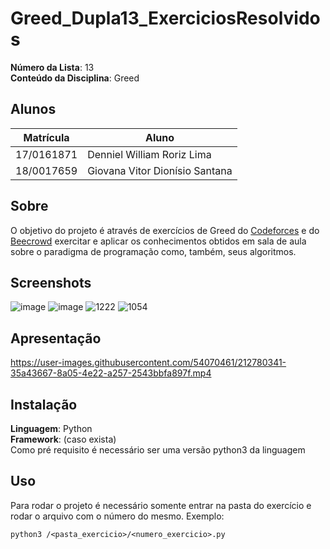 # Greed_Dupla13_ExerciciosResolvidos

**Número da Lista**: 13<br>
**Conteúdo da Disciplina**: Greed<br>

## Alunos
|Matrícula | Aluno |
| -- | -- |
| 17/0161871 |  Denniel William Roriz Lima |
| 18/0017659  |  Giovana Vitor Dionísio Santana |

## Sobre 
O objetivo do projeto é através de exercícios de Greed do [Codeforces](https://codeforces.com/problemset?tags=greedy) e do [Beecrowd](https://www.beecrowd.com.br/judge/pt/search?q=greedy&for=problems) exercitar e aplicar os conhecimentos obtidos em sala de aula sobre o paradigma de programação como, também, seus algoritmos.

## Screenshots
![image](https://user-images.githubusercontent.com/54074370/212556259-db0a575e-da04-4cc0-9fae-558890eaaf91.png)
![image](https://user-images.githubusercontent.com/54074370/212556268-bf06a085-52dc-46b5-ab1e-ea1ce2e36005.png)
![1222](https://user-images.githubusercontent.com/54070461/212701432-ca971328-20bf-43be-a276-fb4f610c2c86.png)
![1054](https://user-images.githubusercontent.com/54070461/212776925-a0e804fd-8315-4edf-a62a-339f7b4839bc.png)

## Apresentação
https://user-images.githubusercontent.com/54070461/212780341-35a43667-8a05-4e22-a257-2543bbfa897f.mp4



## Instalação 
**Linguagem**: Python<br>
**Framework**: (caso exista)<br>
Como pré requisito é necessário ser uma versão python3 da linguagem
## Uso 
Para rodar o projeto é necessário somente entrar na pasta do exercício e rodar o arquivo com o número do mesmo. 
Exemplo:

```
python3 /<pasta_exercicio>/<numero_exercicio>.py
```




